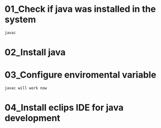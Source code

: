 # 01_Check if java was installed in the system

    javac

# 02_Install java

# 03_Configure enviromental variable

    javac will work now

# 04_Install eclips IDE for java development

    



